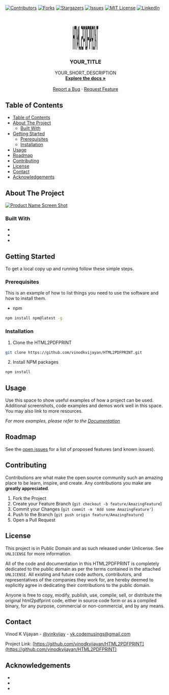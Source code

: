 <!-- PROJECT SHIELDS -->

[![Contributors][contributors-shield]][contributors-url]
[![Forks][forks-shield]][forks-url]
[![Stargazers][stars-shield]][stars-url]
[![Issues][issues-shield]][issues-url]
[![MIT License][license-shield]][license-url]
[![LinkedIn][linkedin-shield]][linkedin-url]



<!-- PROJECT LOGO -->
<br />
<p align="center">
  <a href="https://github.com/vinodkvijayan/HTML2PDFPRINT">
    <img src="images/logo.png" alt="Logo" width="80" height="80">
  </a>

  <h3 align="center">YOUR_TITLE</h3>

  <p align="center">
    YOUR_SHORT_DESCRIPTION
    <br />
    <a href="https://github.com/vinodkvijayan/HTML2PDFPRINT"><strong>Explore the docs »</strong></a>
    <br />
    <br />
    <a href="https://github.com/vinodkvijayan/HTML2PDFPRINT/issues">Report a Bug</a>
    ·
    <a href="https://github.com/vinodkvijayan/HTML2PDFPRINT/issues">Request Feature</a>
  </p>
</p>



<!-- TABLE OF CONTENTS -->
## Table of Contents

- [Table of Contents](#table-of-contents)
- [About The Project](#about-the-project)
  - [Built With](#built-with)
- [Getting Started](#getting-started)
  - [Prerequisites](#prerequisites)
  - [Installation](#installation)
- [Usage](#usage)
- [Roadmap](#roadmap)
- [Contributing](#contributing)
- [License](#license)
- [Contact](#contact)
- [Acknowledgements](#acknowledgements)



<!-- ABOUT THE PROJECT -->
## About The Project

[![Product Name Screen Shot][product-screenshot]](https://example.com)

### Built With

* []()
* []()
* []()



<!-- GETTING STARTED -->
## Getting Started

To get a local copy up and running follow these simple steps.

### Prerequisites

This is an example of how to list things you need to use the software and how to install them.
* npm
```sh
npm install npm@latest -g
```

### Installation
 
1. Clone the HTML2PDFPRINT
```sh
git clone https://github.com/vinodkvijayan/HTML2PDFPRINT.git
```
2. Install NPM packages
```sh
npm install
```



<!-- USAGE EXAMPLES -->
## Usage

Use this space to show useful examples of how a project can be used. Additional screenshots, code examples and demos work well in this space. You may also link to more resources.

_For more examples, please refer to the [Documentation](https://example.com)_



<!-- ROADMAP -->
## Roadmap

See the [open issues](https://github.com/vinodkvijayan/HTML2PDFPRINT/issues) for a list of proposed features (and known issues).



<!-- CONTRIBUTING -->
## Contributing

Contributions are what make the open source community such an amazing place to be learn, inspire, and create. Any contributions you make are **greatly appreciated**.

1. Fork the Project
2. Create your Feature Branch (`git checkout -b feature/AmazingFeature`)
3. Commit your Changes (`git commit -m 'Add some AmazingFeature'`)
4. Push to the Branch (`git push origin feature/AmazingFeature`)
5. Open a Pull Request



<!-- LICENSE -->
## License

This project is in Public Domain and as such released under Unlicense. See `UNLICENSE` for more information.

All of the code and documentation in this HTML2PDFPRINT is completely dedicated to the public domain as per the terms contained in the attached `UNLICENSE`. All existing and future code authors, contributors, and representatives of the companies they work for, are hereby deemed to explicitly agree in dedicating their contributions to the public domain.

Anyone is free to copy, modify, publish, use, compile, sell, or distribute the original html2pdfprint code, either in source code form or as a compiled binary, for any purpose, commercial or non-commercial, and by any means.


<!-- CONTACT -->
## Contact

Vinod K Vijayan - [@vinkvijay](https://twitter.com/vinkvijay) - vk.codemusings@gmail.com

Project Link: [https://github.com/vinodkvijayan/HTML2PDFPRINT](https://github.com/vinodkvijayan/HTML2PDFPRINT)



<!-- ACKNOWLEDGEMENTS -->
## Acknowledgements

* []()
* []()
* []()





<!-- MARKDOWN LINKS & IMAGES -->
<!-- https://www.markdownguide.org/basic-syntax/#reference-style-links -->
[contributors-shield]: https://img.shields.io/github/contributors/vinodkvijayan/HTML2PDFPRINT?style=flat-square
[contributors-url]: https://github.com/vinodkvijayan/HTML2PDFPRINT/graphs/contributors
[forks-shield]: https://img.shields.io/github/forks/vinodkvijayan/HTML2PDFPRINT?style=flat-square
[forks-url]: https://github.com/vinodkvijayan/HTML2PDFPRINT/network/members
[stars-shield]: https://img.shields.io/github/stars/vinodkvijayan/HTML2PDFPRINT?style=flat-square
[stars-url]: https://github.com/vinodkvijayan/HTML2PDFPRINT/stargazers
[issues-shield]: https://img.shields.io/github/issues/vinodkvijayan/HTML2PDFPRINT?style=flat-square
[issues-url]: https://github.com/vinodkvijayan/HTML2PDFPRINT/issues
[license-shield]: https://img.shields.io/github/license/vinodkvijayan/HTML2PDFPRINT?style=flat-square
[license-url]: https://github.com/vinodkvijayan/HTML2PDFPRINT/blob/master/LICENSE.txt
[linkedin-shield]: https://img.shields.io/badge/-LinkedIn-black.svg?style=flat-square&logo=linkedin&colorB=555
[linkedin-url]: https://linkedin.com/in/vinodkvijayan
[product-screenshot]: images/screenshot.png
